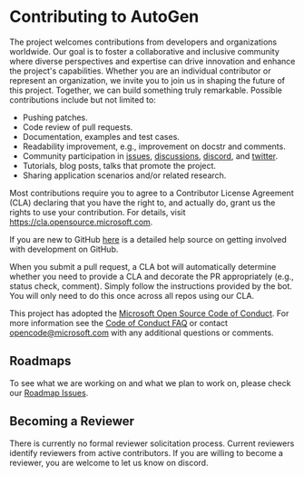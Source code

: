 # Contributing to AutoGen

The project welcomes contributions from developers and organizations worldwide. Our goal is to foster a collaborative and inclusive community where diverse perspectives and expertise can drive innovation and enhance the project's capabilities. Whether you are an individual contributor or represent an organization, we invite you to join us in shaping the future of this project. Together, we can build something truly remarkable. Possible contributions include but not limited to:

- Pushing patches.
- Code review of pull requests.
- Documentation, examples and test cases.
- Readability improvement, e.g., improvement on docstr and comments.
- Community participation in [issues](https://github.com/microsoft/autogen/issues), [discussions](https://github.com/microsoft/autogen/discussions), [discord](https://aka.ms/autogen-dc), and [twitter](https://twitter.com/pyautogen).
- Tutorials, blog posts, talks that promote the project.
- Sharing application scenarios and/or related research.

Most contributions require you to agree to a
Contributor License Agreement (CLA) declaring that you have the right to, and actually do, grant us
the rights to use your contribution. For details, visit <https://cla.opensource.microsoft.com>.

If you are new to GitHub [here](https://help.github.com/categories/collaborating-with-issues-and-pull-requests/) is a detailed help source on getting involved with development on GitHub.

When you submit a pull request, a CLA bot will automatically determine whether you need to provide
a CLA and decorate the PR appropriately (e.g., status check, comment). Simply follow the instructions
provided by the bot. You will only need to do this once across all repos using our CLA.

This project has adopted the [Microsoft Open Source Code of Conduct](https://opensource.microsoft.com/codeofconduct/).
For more information see the [Code of Conduct FAQ](https://opensource.microsoft.com/codeofconduct/faq/) or
contact [opencode@microsoft.com](mailto:opencode@microsoft.com) with any additional questions or comments.

## Roadmaps

To see what we are working on and what we plan to work on, please check our
[Roadmap Issues](https://aka.ms/autogen-roadmap).

## Becoming a Reviewer

There is currently no formal reviewer solicitation process. Current reviewers identify reviewers from active contributors. If you are willing to become a reviewer, you are welcome to let us know on discord.

